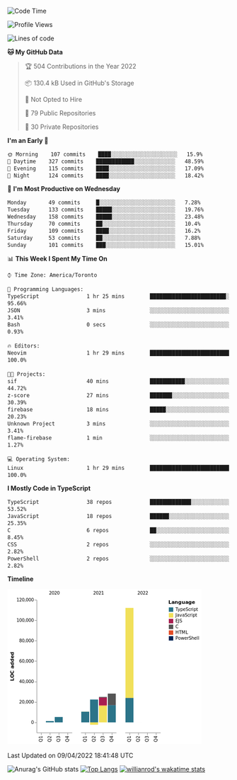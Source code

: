<!--START_SECTION:waka-->
![Code Time](http://img.shields.io/badge/Code%20Time-200%20hrs%2040%20mins-blue)

![Profile Views](http://img.shields.io/badge/Profile%20Views-44-blue)

![Lines of code](https://img.shields.io/badge/From%20Hello%20World%20I%27ve%20Written-202%20Thousand%20lines%20of%20code-blue)

**🐱 My GitHub Data** 

> 🏆 504 Contributions in the Year 2022
 > 
> 📦 130.4 kB Used in GitHub's Storage 
 > 
> 🚫 Not Opted to Hire
 > 
> 📜 79 Public Repositories 
 > 
> 🔑 30 Private Repositories  
 > 
**I'm an Early 🐤** 

```text
🌞 Morning    107 commits    ████░░░░░░░░░░░░░░░░░░░░░   15.9% 
🌆 Daytime    327 commits    ████████████░░░░░░░░░░░░░   48.59% 
🌃 Evening    115 commits    ████░░░░░░░░░░░░░░░░░░░░░   17.09% 
🌙 Night      124 commits    ████░░░░░░░░░░░░░░░░░░░░░   18.42%

```
📅 **I'm Most Productive on Wednesday** 

```text
Monday       49 commits     █░░░░░░░░░░░░░░░░░░░░░░░░   7.28% 
Tuesday      133 commits    █████░░░░░░░░░░░░░░░░░░░░   19.76% 
Wednesday    158 commits    █████░░░░░░░░░░░░░░░░░░░░   23.48% 
Thursday     70 commits     ██░░░░░░░░░░░░░░░░░░░░░░░   10.4% 
Friday       109 commits    ████░░░░░░░░░░░░░░░░░░░░░   16.2% 
Saturday     53 commits     ██░░░░░░░░░░░░░░░░░░░░░░░   7.88% 
Sunday       101 commits    ███░░░░░░░░░░░░░░░░░░░░░░   15.01%

```


📊 **This Week I Spent My Time On** 

```text
⌚︎ Time Zone: America/Toronto

💬 Programming Languages: 
TypeScript               1 hr 25 mins        ████████████████████████░   95.66% 
JSON                     3 mins              ░░░░░░░░░░░░░░░░░░░░░░░░░   3.41% 
Bash                     0 secs              ░░░░░░░░░░░░░░░░░░░░░░░░░   0.93%

🔥 Editors: 
Neovim                   1 hr 29 mins        █████████████████████████   100.0%

🐱‍💻 Projects: 
sif                      40 mins             ███████████░░░░░░░░░░░░░░   44.72% 
z-score                  27 mins             ███████░░░░░░░░░░░░░░░░░░   30.39% 
firebase                 18 mins             █████░░░░░░░░░░░░░░░░░░░░   20.23% 
Unknown Project          3 mins              ░░░░░░░░░░░░░░░░░░░░░░░░░   3.41% 
flame-firebase           1 min               ░░░░░░░░░░░░░░░░░░░░░░░░░   1.27%

💻 Operating System: 
Linux                    1 hr 29 mins        █████████████████████████   100.0%

```

**I Mostly Code in TypeScript** 

```text
TypeScript               38 repos            █████████████░░░░░░░░░░░░   53.52% 
JavaScript               18 repos            ██████░░░░░░░░░░░░░░░░░░░   25.35% 
C                        6 repos             ██░░░░░░░░░░░░░░░░░░░░░░░   8.45% 
CSS                      2 repos             ░░░░░░░░░░░░░░░░░░░░░░░░░   2.82% 
PowerShell               2 repos             ░░░░░░░░░░░░░░░░░░░░░░░░░   2.82%

```


**Timeline**

![Chart not found](https://raw.githubusercontent.com/wise-introvert/wise-introvert/master/charts/bar_graph.png) 


 Last Updated on 09/04/2022 18:41:48 UTC
<!--END_SECTION:waka-->

![Anurag's GitHub stats](https://github-readme-stats.vercel.app/api?username=wise-introvert&count_private=true&show_icons=true)
[![Top Langs](https://github-readme-stats.vercel.app/api/top-langs/?username=wise-introvert&langs_count=10)](https://github.com/anuraghazra/github-readme-stats)
[![willianrod's wakatime stats](https://github-readme-stats.vercel.app/api/wakatime?username=wiseintrovert)](https://github.com/anuraghazra/github-readme-stats)
